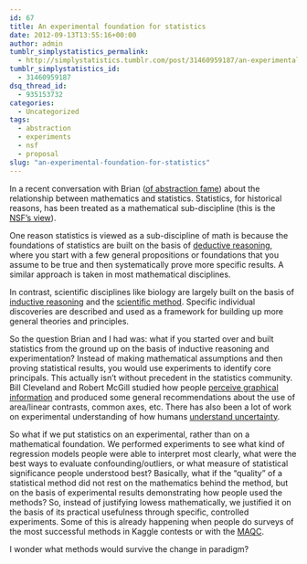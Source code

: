 ```yaml
---
id: 67
title: An experimental foundation for statistics
date: 2012-09-13T13:55:16+00:00
author: admin
tumblr_simplystatistics_permalink:
  - http://simplystatistics.tumblr.com/post/31460959187/an-experimental-foundation-for-statistics
tumblr_simplystatistics_id:
  - 31460959187
dsq_thread_id:
  - 935153732
categories:
  - Uncategorized
tags:
  - abstraction
  - experiments
  - nsf
  - proposal
slug: "an-experimental-foundation-for-statistics"
---
```

In a recent conversation with Brian (<a href="http://simplystatistics.org/post/28840726358/in-which-brian-debates-abstraction-with-t-bone" target="_blank">of abstraction fame</a>) about the relationship between mathematics and statistics. Statistics, for historical reasons, has been treated as a mathematical sub-discipline (this is the <a href="http://simplystatistics.org/post/29899900125/nsf-recognizes-math-and-statistics-are-not-the-same" target="_blank">NSF&#8217;s view</a>).

One reason statistics is viewed as a sub-discipline of math is because the foundations of statistics are built on the basis of <a href="http://en.wikipedia.org/wiki/Deductive_reasoning" target="_blank">deductive reasoning</a>, where you start with a few general propositions or foundations that you assume to be true and then systematically prove more specific results. A similar approach is taken in most mathematical disciplines. 

In contrast, scientific disciplines like biology are largely built on the basis of <a href="http://en.wikipedia.org/wiki/Inductive_reasoning" target="_blank">inductive reasoning</a> and the <a href="http://en.wikipedia.org/wiki/Scientific_method" target="_blank">scientific method</a>. Specific individual discoveries are described and used as a framework for building up more general theories and principles. 

So the question Brian and I had was: what if you started over and built statistics from the ground up on the basis of inductive reasoning and experimentation? Instead of making mathematical assumptions and then proving statistical results, you would use experiments to identify core principals. This actually isn&#8217;t without precedent in the statistics community. Bill Cleveland and Robert McGill studied how people <a href="http://elibrary.unm.edu/courses/documents/ClevelandandMcGill1985-GraphicalPerceptionandGraphicalMethodsforAnalyzingScientificData.pdf" target="_blank">perceive graphical information</a> and produced some general recommendations about the use of area/linear contrasts, common axes, etc. There has also been a lot of work on experimental understanding of how humans <a href="http://www.sciencemag.org/content/333/6048/1393.short" target="_blank">understand uncertainty</a>. 

So what if we put statistics on an experimental, rather than on a mathematical foundation. We performed experiments to see what kind of regression models people were able to interpret most clearly, what were the best ways to evaluate confounding/outliers, or what measure of statistical significance people understood best? Basically, what if the &#8220;quality&#8221; of a statistical method did not rest on the mathematics behind the method, but on the basis of experimental results demonstrating how people used the methods? So, instead of justifying lowess mathematically, we justified it on the basis of its practical usefulness through specific, controlled experiments. Some of this is already happening when people do surveys of the most successful methods in Kaggle contests or with the <a href="http://www.fda.gov/ScienceResearch/BioinformaticsTools/MicroarrayQualityControlProject/default.htm" target="_blank">MAQC</a>.

I wonder what methods would survive the change in paradigm?
